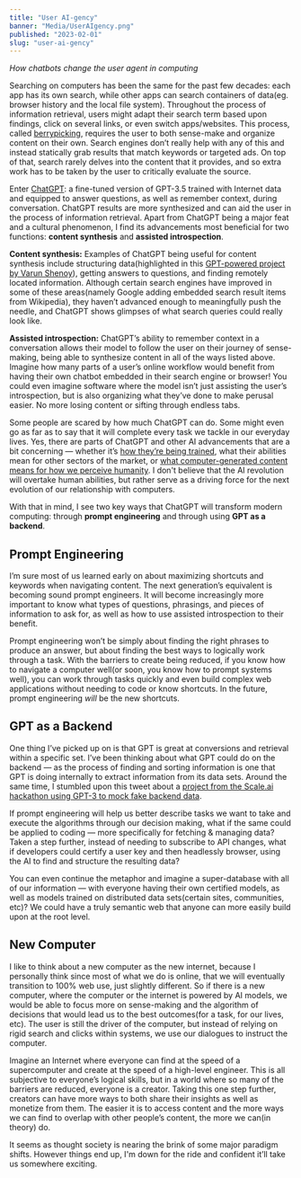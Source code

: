 ```yaml
---
title: "User AI-gency"
banner: "Media/UserAIgency.png"
published: "2023-02-01"
slug: "user-ai-gency"
---
```


*How chatbots change the user agent in computing*

Searching on computers has been the same for the past few decades: each app has its own search, while other apps can search containers of data(eg. browser history and the local file system). Throughout the process of information retrieval, users might adapt their search term based upon findings, click on several links, or even switch apps/websites. This process, called [berrypicking](https://pages.gseis.ucla.edu/faculty/bates/berrypicking.html), requires the user to both sense-make and organize content on their own. Search engines don’t really help with any of this and instead statically grab results that match keywords or targeted ads. On top of that, search rarely delves into the content that it provides, and so extra work has to be taken by the user to critically evaluate the source.

Enter [ChatGPT](https://chat.openai.com): a fine-tuned version of GPT-3.5 trained with Internet data and equipped to answer questions, as well as remember context, during conversation. ChatGPT results are more synthesized and can aid the user in the process of information retrieval. Apart from ChatGPT being a major feat and a cultural phenomenon, I find its advancements most beneficial for two functions: **content synthesis** and **assisted introspection**.

**Content synthesis:** Examples of ChatGPT being useful for content synthesis include structuring data(highlighted in this [GPT-powered project by Varun Shenoy](https://twitter.com/varunshenoy_/status/1620511932930490372)), getting answers to questions, and finding remotely located information. Although certain search engines have improved in some of these areas(namely Google adding embedded search result items from Wikipedia), they haven’t advanced enough to meaningfully push the needle, and ChatGPT shows glimpses of what search queries could really look like.

**Assisted introspection:** ChatGPT’s ability to remember context in a conversation allows their model to follow the user on their journey of sense-making, being able to synthesize content in all of the ways listed above. Imagine how many parts of a user’s online workflow would benefit from having their own chatbot embedded in their search engine or browser! You could even imagine software where the model isn’t just assisting the user’s introspection, but is also organizing what they’ve done to make perusal easier. No more losing content or sifting through endless tabs.

Some people are scared by how much ChatGPT can do. Some might even go as far as to say that it will complete every task we tackle in our everyday lives. Yes, there are parts of ChatGPT and other AI advancements that are a bit concerning — whether it’s [how they’re being trained](https://www.semafor.com/article/01/27/2023/openai-has-hired-an-army-of-contractors-to-make-basic-coding-obsolete), what their abilities mean for other sectors of the market, or [what computer-generated content means for how we perceive humanity](https://open.substack.com/pub/subconscious/p/llms-and-hyper-orality?r=1x6wn&utm_campaign=post&utm_medium=web). I don't believe that the AI revolution will overtake human abilities, but rather serve as a driving force for the next evolution of our relationship with computers.

With that in mind, I see two key ways that ChatGPT will transform modern computing: through **prompt engineering** and through using **GPT as a backend**.

## Prompt Engineering

I’m sure most of us learned early on about maximizing shortcuts and keywords when navigating content. The next generation’s equivalent is becoming sound prompt engineers. It will become increasingly more important to know what types of questions, phrasings, and pieces of information to ask for, as well as how to use assisted introspection to their benefit.

Prompt engineering won’t be simply about finding the right phrases to produce an answer, but about finding the best ways to logically work through a task. With the barriers to create being reduced, if you know how to navigate a computer well(or soon, you know how to prompt systems well), you can work through tasks quickly and even build complex web applications without needing to code or know shortcuts. In the future, prompt engineering _will_ be the new shortcuts.

## GPT as a Backend

One thing I’ve picked up on is that GPT is great at conversions and retrieval within a specific set. I’ve been thinking about what GPT could do on the backend — as the process of finding and sorting information is one that GPT is doing internally to extract information from its data sets. Around the same time, I stumbled upon this tweet about a [project from the Scale.ai hackathon using GPT-3 to mock fake backend data](https://twitter.com/colinfortuner/status/1619558128772874245).

If prompt engineering will help us better describe tasks we want to take and execute the algorithms through our decision making, what if the same could be applied to coding — more specifically for fetching & managing data? Taken a step further, instead of needing to subscribe to API changes, what if developers could certify a user key and then headlessly browser, using the AI to find and structure the resulting data?

You can even continue the metaphor and imagine a super-database with all of our information — with everyone having their own certified models, as well as models trained on distributed data sets(certain sites, communities, etc)? We could have a truly semantic web that anyone can more easily build upon at the root level.

## New Computer

I like to think about a new computer as the new internet, because I personally think since most of what we do is online, that we will eventually transition to 100% web use, just slightly different. So if there is a new computer, where the computer or the internet is powered by AI models, we would be able to focus more on sense-making and the algorithm of decisions that would lead us to the best outcomes(for a task, for our lives, etc). The user is still the driver of the computer, but instead of relying on rigid search and clicks within systems, we use our dialogues to instruct the computer.

Imagine an Internet where everyone can find at the speed of a supercomputer and create at the speed of a high-level engineer. This is all subjective to everyone’s logical skills, but in a world where so many of the barriers are reduced, everyone is a creator. Taking this one step further, creators can have more ways to both share their insights as well as monetize from them. The easier it is to access content and the more ways we can find to overlap with other people’s content, the more we can(in theory) do.

It seems as thought society is nearing the brink of some major paradigm shifts. However things end up, I'm down for the ride and confident it’ll take us somewhere exciting.